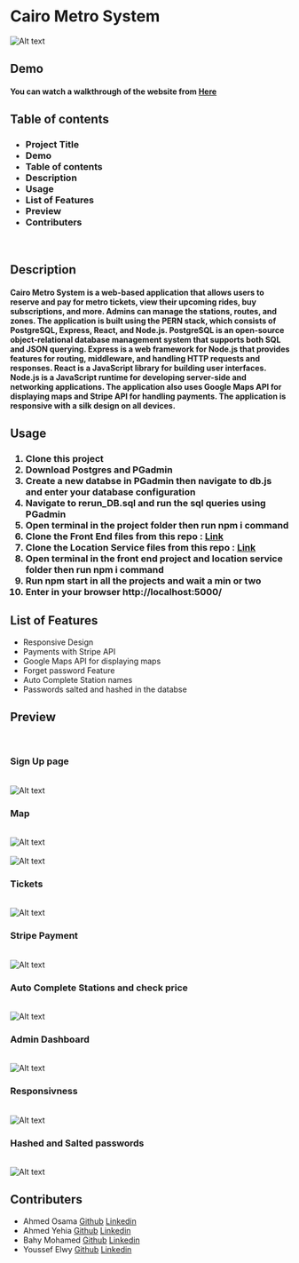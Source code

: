 <html>
<h1>Cairo Metro System</h1>
   <img src="README_Files/Homepage.png" alt="Alt text" title="Homepage">
   <h3></h3>
       <h2>Demo</h2>
        <h4>You can watch a walkthrough of the website from <a href="https://youtu.be/BlJG40Y9ZSs" target="_blank">Here</a></h4>
    <h2>
    Table of contents
    </h2>
    <h3> 
        <ul>
            <li>Project Title</li>
            <li>Demo</li>
            <li>Table of contents</li>
            <li>Description</li>
            <li>Usage</li>
            <li>List of Features</li>
            <li>Preview</li>
            <li>Contributers</li>
        </ul>
    </h3>
    <br>
    <h2>Description</h2>
    <h4>Cairo Metro System is a web-based application that allows users to reserve and pay for metro tickets, view their upcoming rides, buy subscriptions, and more. Admins can manage the stations, routes, and zones. The application is built using the PERN stack, which consists of PostgreSQL, Express, React, and Node.js. PostgreSQL is an open-source object-relational database management system that supports both SQL and JSON querying. Express is a web framework for Node.js that provides features for routing, middleware, and handling HTTP requests and responses. React is a JavaScript library for building user interfaces. Node.js is a JavaScript runtime for developing server-side and networking applications. The application also uses Google Maps API for displaying maps and Stripe API for handling payments. The application is responsive with a silk design on all devices.
    </h4>
    <h2>Usage</h2>
    <h3><ol>
            <li>Clone this project</li>
            <li>Download Postgres and PGadmin</li>
            <li>Create a new databse in PGadmin then navigate to db.js and enter your database configuration</li>
            <li>Navigate to rerun_DB.sql and run the sql queries using PGadmin</li>
            <li>Open terminal in the project folder then run npm i command</li>
            <li>Clone the Front End files from this repo : <a href="https://github.com/youfiElwy/frontend-v3" target="_blank">Link</a></li>
            <li>Clone the Location Service files from this repo : <a href="https://github.com/AhmedHosny2/Google-Metro-Location-service" target="_blank">Link</a></li>
            <li>Open terminal in the front end project and location service folder then run npm i command</li>
            <li>Run npm start in all the projects and wait a min or two</li>
            <li>Enter in your browser http://localhost:5000/</li>
        </ol></h3>
    <h2>List of Features</h2>
        <ul>
            <li>Responsive Design</li>
            <li>Payments with Stripe API</li>
            <li>Google Maps API for displaying maps </li>
            <li>Forget password Feature</li>
            <li>Auto Complete Station names</li>
            <li>Passwords salted and hashed in the databse</li>
        </ul>
    <h2>Preview</h2>
    <br>
    <h3>Sign Up page</h3>
    <br>
    <img src="README_Files/SignUp.png" alt="Alt text" title="Sign Up Page">
    <br>
    <h3>Map</h3>
    <br>
    <img src="README_Files/Map1.png" alt="Alt text" title="Map">
    <br>
    <br>
    <img src="README_Files/Map2.png" alt="Alt text" title="Map">
    <br>
    <h3>Tickets</h3>
    <br>
    <img src="README_Files/Tickets.png" alt="Alt text" title="Tickets">
    <br>
    <h3>Stripe Payment</h3>
    <br>
    <img src="README_Files/Stripe.png" alt="Alt text" title="Stripe Payment">
    <br>
    <h3>Auto Complete Stations and check price</h3>
    <br>
    <img src="README_Files/AutoComplete.gif" alt="Alt text" title="Auto Complete">
    <br>
    <h3>Admin Dashboard</h3>
    <br>
    <img src="README_Files/AdminDashboard.png" alt="Alt text" title="Admin Dashboard">
    <br>
    <h3>Responsivness</h3>
    <br>
    <img src="README_Files/Responsive1.gif" alt="Alt text" title="Responive">
    <br>
    <h3>Hashed and Salted passwords</h3>
    <br>
    <img src="README_Files/HashSalt.png" alt="Alt text" title="Password">
    <br>
    <h2>Contributers</h2>
        <ul>
            <li>Ahmed Osama <a href="https://github.com/AhmedOsamaAli" target="_blank">Github</a> <a href="https://www.linkedin.com/in/ahmedosamadiab/" target="_blank">Linkedin</a></li>
            <li>Ahmed Yehia <a href="https://github.com/AhmedHosny2" target="_blank">Github</a> <a href="https://www.linkedin.com/in/ahmed-yehia-155629206/" target="_blank">Linkedin</a></li>
            <li>Bahy Mohamed <a href="https://github.com/bahylol" target="_blank">Github</a> <a href="https://www.linkedin.com/in/bahy-salama/" target="_blank">Linkedin</a></li>
            <li>Youssef Elwy <a href="https://github.com/youfiElwy" target="_blank">Github</a> <a href="https://www.linkedin.com/in/youssef-elwy-427682268/" target="_blank">Linkedin</a></li>
        </ul>
</html>
